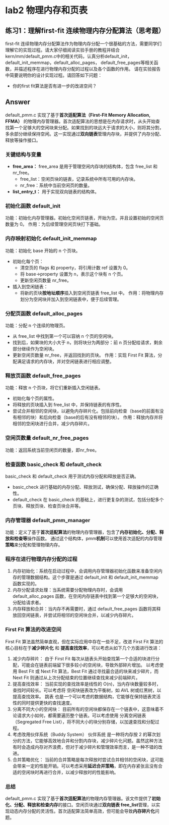 # lab2 物理内存和页表

## 练习1：理解first-fit 连续物理内存分配算法（思考题）
first-fit 连续物理内存分配算法作为物理内存分配一个很基础的方法，需要同学们理解它的实现过程。请大家仔细阅读实验手册的教程并结合kern/mm/default_pmm.c中的相关代码，认真分析default_init，default_init_memmap，default_alloc_pages， default_free_pages等相关函数，并描述程序在进行物理内存分配的过程以及各个函数的作用。 请在实验报告中简要说明你的设计实现过程。请回答如下问题：

- 你的first fit算法是否有进一步的改进空间？

## Answer
default_pmm.c 实现了基于**首次适配算法（First-Fit Memory Allocation, FFMA）** 的物理内存管理器。首次适配算法的思想是在内存请求时，从头开始查找第一个足够大的空闲块来分配。如果找到的块远大于请求的大小，则将其分割，多余部分继续保持空闲。这一实现通过**双向链表**管理内存块，并提供了内存分配、释放等操作接口。
### 关键结构与变量
- **free_area：** free_area 是用于管理空闲内存块的结构体，包含 free_list 和 nr_free。
  - free_list：空闲页块的链表，记录系统中所有可用的内存块。
  - nr_free：系统中当前空闲页的数量。
- **list_entry_t：** 用于实现双向链表的结构体。
### 初始化函数 default_init
功能：初始化内存管理器。初始化空闲页链表，开始为空。并且设置初始的空闲页数量为 0。
作用：为后续管理空闲页块打下基础。
### 内存映射初始化 default_init_memmap
功能：初始化 base 开始的 n 个页块。
- 初始化每个页：
  - 清空页的 flags 和 property，将引用计数 ref 设置为 0。
  - 将 base->property 设置为 n，表示这个块有 n 个页。
  - 更新空闲页数量 nr_free。
- 插入到空闲链表：
  - 将新的页块**按地址顺序**插入到空闲页链表 free_list 中。
作用：将物理内存划分为空闲块并加入到空闲链表中，便于后续管理。
### 分配页函数 default_alloc_pages
功能：分配 n 个连续的物理页。
- 从 free_list 中找到第一个可以容纳 n 个页的空闲块。
- 找到后，如果块的大小大于 n，则将块分为两部分：前 n 页分配给请求，剩余部分继续作为空闲块。
- 更新空闲页数量 nr_free，并返回找到的页块。
作用：实现 First Fit 算法，分配满足请求的内存块，并对空闲链表进行相应调整。
### 释放页函数 default_free_pages
功能：释放 n 个页块，将它们重新插入空闲链表。
- 初始化每个页的属性。
- 将释放的页块插入到 free_list 中，并保持链表的有序性。
- 尝试合并相邻的空闲块，以避免内存碎片化。包括前向检查（base的前面有没有相邻的块）和后向检查（base的后有没有相邻的块）。
作用：释放内存并将相邻的空闲块进行合并，减少内存碎片。
### 空闲页数量 default_nr_free_pages
功能：返回系统当前空闲页的数量，即nr_free。
### 检查函数 basic_check 和 default_check
basic_check 和 default_check 用于测试内存分配和释放是否正确。
- basic_check 进行基础的内存分配、释放测试，确保分配、释放操作的正确性。
- default_check 在 basic_check 的基础上，进行更复杂的测试，包括分配多个页块、释放页块、检查页块合并等。
### 内存管理器 default_pmm_manager
功能：定义了基于**首次适配算法**的物理内存管理器，包含了**内存初始化、分配、释放和检查等**操作函数。
通过这个结构体，pmm**机制**可以使用首次适配的内存管理**策略**来分配和管理物理内存。
### 程序在进行物理内存分配的过程
1. 内存初始化：系统在启动过程中，会调用内存管理器初始化函数来准备空闲内存的管理数据结构。这个步骤是通过 default_init 和 default_init_memmap 函数实现的。
2. 内存分配请求处理：当系统需要分配物理内存时，会调用 default_alloc_pages 函数，在空闲内存链表中找到第一个足够大的空闲块，分配给请求者。
3. 内存释放和合并：当内存不再需要时，通过 default_free_pages 函数将其释放回空闲链表，并尝试将相邻的空闲块合并，以减少内存碎片。
### First Fit 算法的改进空间
First Fit 算法虽然简单直观，但在实际应用中存在一些不足，改进 First Fit 算法的核心目标在于**减少碎片化** 和 **提高查找效率**，可以考虑从如下几个方面进行改进：
1. 减少内存碎片：
由于 First Fit 每次从链表头开始查找第一个合适的块进行分配，可能会在链表前端留下很多较小的空闲块，导致外部碎片增加。
以考虑使用 Best Fit 或 Next Fit 算法，Best Fit 通过寻找最合适的块来减少碎片，而 Next Fit 则通过从上次分配结束的位置继续查找来减少前端碎片。
1. 提高查找效率：
当前实现的查找效率是线性的 O(n)，当内存块数量较多时，查找时间较长。可以考虑将 空闲块链表改为平衡树，如 AVL 树或红黑树，以提高查找效率。
跳表 也是一个可以考虑的数据结构，它能够在保持链表灵活性的同时提供更快的查找速度。
1. 分离不同大小的空闲块：
目前所有的空闲块都保存在一个链表中，这意味着不论请求大小如何，都需要遍历整个链表。可以考虑使用 分离空闲链表（Segregated Free List），将不同大小的块分别存储，以加速查找和分配过程。
1. 考虑改用伙伴系统（Buddy System）
伙伴系统 是一种将内存按 2 的幂次划分的方法，它能够高效地合并和分割内存块，减少碎片化问题。虽然这种方法有时会造成内存对齐浪费，但对于减少碎片和管理效率而言，是一种不错的改进。
1. 合并策略优化：
当前的合并策略是每次释放时尝试合并相邻的空闲块，这可能会带来一定的性能开销。可以考虑采用**延迟合并策略**，即在内存紧张且没有合适的空闲块时再进行合并，以减少释放时的性能影响。
### 总结
default_pmm.c 实现了基于**首次适配算法**的物理内存管理器。该文件提供了**初始化、分配、释放和检查内存**的接口。空闲页块通过**双向链表 free_list**管理，以实现动态内存分配的灵活性。首次适配算法简单高效，但可能会导致**内存碎片化**问题。